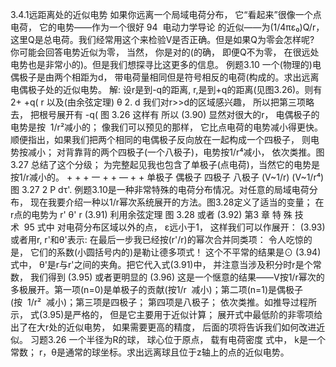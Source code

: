 3.4.1远距离处的近似电势
如果你远离一个局域电荷分布， 它“看起来”很像一个点电荷， 它的电势——作为一个很好
94  电动力学导论
的近似——为(1/4πε₀)Q/r， 这里Q是总电荷。我们经常用这个来检验V是否正确。但是如果Q为零会怎样呢? 你可能会回答电势近似为零， 当然， 你是对的(的确， 即便Q不为零， 在很远处电势也是非常小的)。但是我们想探寻比这更多的信息。
例题3.10
一个(物理的)电偶极子是由两个相距为d， 带电荷量相同但是符号相反的电荷(构成的。求出远离电偶极子处的近似电势。
解: 设r是到-q的距离, r,是到+q的距离(见图3.26)。则有
2+
+q(
r
以及(由余弦定理)
θ
2.
d
我们对r>>d的区域感兴趣， 所以把第三项略去， 把根号展开有
-q(
图 3.26
这样有
所以
(3.90)
显然对很大的r， 电偶极子的电势是按  1/r²减小的； 像我们可以预见的那样， 它比点电荷的电势减小得更快。顺便指出，如果我们把两个相同的电偶极子反向放在一起构成一个四极子， 则电势按减小； 对背靠背的两个四极子(一个八极子)，电势按1/r⁴减小， 依次类推。图3.27 总结了这个分级； 为完整起见我也包含了单极子(点电荷)，当然它的电势是按1/r减小的。
+
+
+
一
+
+
—
+
+
单极子
偶极子
四极子
八极子
(V~1/r)
(V~1/r⁴)
图
3.27
2
P
dτ'.
例题3.10是一种非常特殊的电荷分布情况。对任意的局域电荷分布， 现在我要介绍一种以1/r幂次系统展开的方法。图3.28定义了适当的变量； 在r点的电势为
r'
θ'
r
(3.91)
利用余弦定理
图 3.28
或者
(3.92)
第3 章 特 殊 技 术  95
式中
对电荷分布区域以外的点， ε远小于1， 这样我们可以作展开：
(3.93)
或者用r, r'和θ'表示:
在最后一步我已经按(r'/r)的幂次合并同类项： 令人吃惊的是， 它们的系数(小圆括号内的)是勒让德多项式！ 这个不平常的结果是⊙
(3.94)
式中， θ'是r与r'之间的夹角。把它代入式(3.91)中， 并注意当涉及积分时r是个常数， 我们得到
(3.95)
或者更明显的
(3.96)
这是一个惬意的结果——V按1/r幂次的多极展开。第一项(n=0)是单极子的贡献(按1/r  减小)；第二项(n=1)是偶极子(按  1/r²  减小)；第三项是四极子； 第四项是八极子； 依次类推。如推导过程所示， 式(3.95)是严格的， 但是它主要用于近似计算； 展开式中最低阶的非零项给出了在大r处的近似电势， 如果需要更高的精度， 后面的项将告诉我们如何改进近似。
习题3.26 一个半径为R的球， 球心位于原点， 载有电荷密度
式中， k是一个常数； r，θ是通常的球坐标。求出远离球且位于z轴上的点的近似电势。
